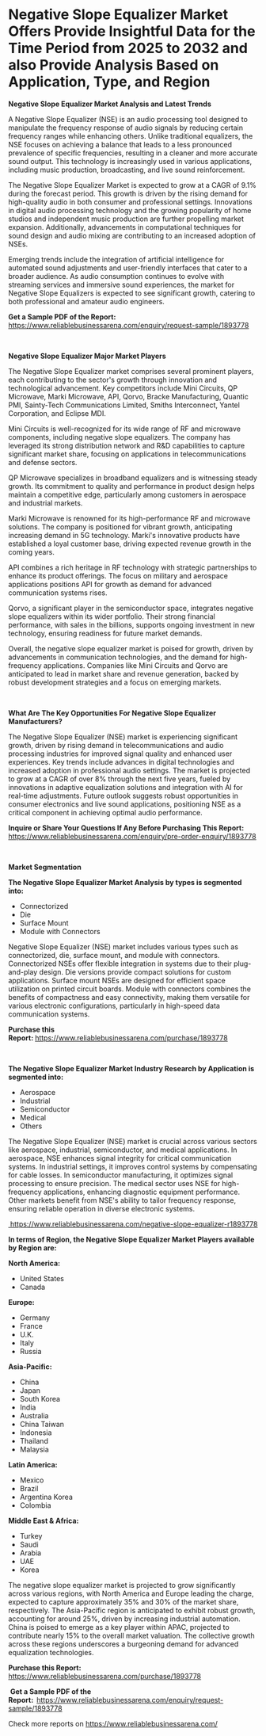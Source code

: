 <p><h1>Negative Slope Equalizer Market Offers Provide Insightful Data for the Time Period from 2025 to 2032 and also Provide Analysis Based on Application, Type, and Region</h1></p><p><strong>Negative Slope Equalizer Market Analysis and Latest Trends</strong></p>
<p><p>A Negative Slope Equalizer (NSE) is an audio processing tool designed to manipulate the frequency response of audio signals by reducing certain frequency ranges while enhancing others. Unlike traditional equalizers, the NSE focuses on achieving a balance that leads to a less pronounced prevalence of specific frequencies, resulting in a cleaner and more accurate sound output. This technology is increasingly used in various applications, including music production, broadcasting, and live sound reinforcement.</p><p>The Negative Slope Equalizer Market is expected to grow at a CAGR of 9.1% during the forecast period. This growth is driven by the rising demand for high-quality audio in both consumer and professional settings. Innovations in digital audio processing technology and the growing popularity of home studios and independent music production are further propelling market expansion. Additionally, advancements in computational techniques for sound design and audio mixing are contributing to an increased adoption of NSEs. </p><p>Emerging trends include the integration of artificial intelligence for automated sound adjustments and user-friendly interfaces that cater to a broader audience. As audio consumption continues to evolve with streaming services and immersive sound experiences, the market for Negative Slope Equalizers is expected to see significant growth, catering to both professional and amateur audio engineers.</p></p>
<p><strong>Get a Sample PDF of the Report:&nbsp;</strong> <a href="https://www.reliablebusinessarena.com/enquiry/request-sample/1893778?utm_campaign=3535&utm_medium=2&utm_source=Github&utm_content=ia&utm_term=07042025&utm_id=negative-slope-equalizer">https://www.reliablebusinessarena.com/enquiry/request-sample/1893778</a></p>
<p>&nbsp;</p>
<p><strong>Negative Slope Equalizer Major Market Players</strong></p>
<p><p>The Negative Slope Equalizer market comprises several prominent players, each contributing to the sector's growth through innovation and technological advancement. Key competitors include Mini Circuits, QP Microwave, Marki Microwave, API, Qorvo, Bracke Manufacturing, Quantic PMI, Sainty-Tech Communications Limited, Smiths Interconnect, Yantel Corporation, and Eclipse MDI.</p><p>Mini Circuits is well-recognized for its wide range of RF and microwave components, including negative slope equalizers. The company has leveraged its strong distribution network and R&D capabilities to capture significant market share, focusing on applications in telecommunications and defense sectors.</p><p>QP Microwave specializes in broadband equalizers and is witnessing steady growth. Its commitment to quality and performance in product design helps maintain a competitive edge, particularly among customers in aerospace and industrial markets.</p><p>Marki Microwave is renowned for its high-performance RF and microwave solutions. The company is positioned for vibrant growth, anticipating increasing demand in 5G technology. Marki's innovative products have established a loyal customer base, driving expected revenue growth in the coming years.</p><p>API combines a rich heritage in RF technology with strategic partnerships to enhance its product offerings. The focus on military and aerospace applications positions API for growth as demand for advanced communication systems rises.</p><p>Qorvo, a significant player in the semiconductor space, integrates negative slope equalizers within its wider portfolio. Their strong financial performance, with sales in the billions, supports ongoing investment in new technology, ensuring readiness for future market demands.</p><p>Overall, the negative slope equalizer market is poised for growth, driven by advancements in communication technologies, and the demand for high-frequency applications. Companies like Mini Circuits and Qorvo are anticipated to lead in market share and revenue generation, backed by robust development strategies and a focus on emerging markets.</p></p>
<p>&nbsp;</p>
<p><strong>What Are The Key Opportunities For Negative Slope Equalizer Manufacturers?</strong></p>
<p><p>The Negative Slope Equalizer (NSE) market is experiencing significant growth, driven by rising demand in telecommunications and audio processing industries for improved signal quality and enhanced user experiences. Key trends include advances in digital technologies and increased adoption in professional audio settings. The market is projected to grow at a CAGR of over 8% through the next five years, fueled by innovations in adaptive equalization solutions and integration with AI for real-time adjustments. Future outlook suggests robust opportunities in consumer electronics and live sound applications, positioning NSE as a critical component in achieving optimal audio performance.</p></p>
<p><strong>Inquire or Share Your Questions If Any Before Purchasing This Report:</strong> <a href="https://www.reliablebusinessarena.com/enquiry/pre-order-enquiry/1893778?utm_campaign=3535&utm_medium=2&utm_source=Github&utm_content=ia&utm_term=07042025&utm_id=negative-slope-equalizer">https://www.reliablebusinessarena.com/enquiry/pre-order-enquiry/1893778</a></p>
<p>&nbsp;</p>
<p><strong>Market Segmentation</strong></p>
<p><strong>The Negative Slope Equalizer Market Analysis by types is segmented into:</strong></p>
<p><ul><li>Connectorized</li><li>Die</li><li>Surface Mount</li><li>Module with Connectors</li></ul></p>
<p><p>Negative Slope Equalizer (NSE) market includes various types such as connectorized, die, surface mount, and module with connectors. Connectorized NSEs offer flexible integration in systems due to their plug-and-play design. Die versions provide compact solutions for custom applications. Surface mount NSEs are designed for efficient space utilization on printed circuit boards. Module with connectors combines the benefits of compactness and easy connectivity, making them versatile for various electronic configurations, particularly in high-speed data communication systems.</p></p>
<p><strong>Purchase this Report:&nbsp;</strong><a href="https://www.reliablebusinessarena.com/purchase/1893778?utm_campaign=3535&utm_medium=2&utm_source=Github&utm_content=ia&utm_term=07042025&utm_id=negative-slope-equalizer">https://www.reliablebusinessarena.com/purchase/1893778</a></p>
<p>&nbsp;</p>
<p><strong>The Negative Slope Equalizer Market Industry Research by Application is segmented into:</strong></p>
<p><ul><li>Aerospace</li><li>Industrial</li><li>Semiconductor</li><li>Medical</li><li>Others</li></ul></p>
<p><p>The Negative Slope Equalizer (NSE) market is crucial across various sectors like aerospace, industrial, semiconductor, and medical applications. In aerospace, NSE enhances signal integrity for critical communication systems. In industrial settings, it improves control systems by compensating for cable losses. In semiconductor manufacturing, it optimizes signal processing to ensure precision. The medical sector uses NSE for high-frequency applications, enhancing diagnostic equipment performance. Other markets benefit from NSE's ability to tailor frequency response, ensuring reliable operation in diverse electronic systems.</p></p>
<p><a href="https://www.reliablebusinessarena.com/negative-slope-equalizer-r1893778?utm_campaign=3535&utm_medium=2&utm_source=Github&utm_content=ia&utm_term=07042025&utm_id=negative-slope-equalizer">&nbsp;https://www.reliablebusinessarena.com/negative-slope-equalizer-r1893778</a></p>
<p><strong>In terms of Region, the Negative Slope Equalizer Market Players available by Region are:</strong></p>
<p>
    <p> <strong> North America: </strong>
        <ul>
            <li>United States</li>
            <li>Canada</li>
        </ul>
        </p> 
    <p> <strong> Europe: </strong>
        <ul>
            <li>Germany</li>
            <li>France</li>
            <li>U.K.</li>
            <li>Italy</li>
            <li>Russia</li>
        </ul>
        </p> 
    <p> <strong> Asia-Pacific: </strong>
        <ul>
            <li>China</li>
            <li>Japan</li>
            <li>South Korea</li>
            <li>India</li>
            <li>Australia</li>
            <li>China Taiwan</li>
            <li>Indonesia</li>
            <li>Thailand</li>
            <li>Malaysia</li>
        </ul>
        </p> 
    <p> <strong> Latin America: </strong>
        <ul>
            <li>Mexico</li>
            <li>Brazil</li>
            <li>Argentina Korea</li>
            <li>Colombia</li>
        </ul>
        </p> 
    <p> <strong> Middle East & Africa: </strong>
        <ul>
            <li>Turkey</li>
            <li>Saudi</li>
            <li>Arabia</li>
            <li>UAE</li>
            <li>Korea</li>
        </ul>
    </p>
    </p>
<p><p>The negative slope equalizer market is projected to grow significantly across various regions, with North America and Europe leading the charge, expected to capture approximately 35% and 30% of the market share, respectively. The Asia-Pacific region is anticipated to exhibit robust growth, accounting for around 25%, driven by increasing industrial automation. China is poised to emerge as a key player within APAC, projected to contribute nearly 15% to the overall market valuation. The collective growth across these regions underscores a burgeoning demand for advanced equalization technologies.</p></p>
<p><strong>Purchase this Report: </strong><a href="https://www.reliablebusinessarena.com/purchase/1893778?utm_campaign=3535&utm_medium=2&utm_source=Github&utm_content=ia&utm_term=07042025&utm_id=negative-slope-equalizer">https://www.reliablebusinessarena.com/purchase/1893778</a></p>
<p>&nbsp;<strong>Get a Sample PDF of the Report:&nbsp;&nbsp;</strong><a href="https://www.reliablebusinessarena.com/enquiry/request-sample/1893778?utm_campaign=3535&utm_medium=2&utm_source=Github&utm_content=ia&utm_term=07042025&utm_id=negative-slope-equalizer">https://www.reliablebusinessarena.com/enquiry/request-sample/1893778</a></p>
<p><strong></strong></p>
<p>Check more reports on <a href="https://www.reliablebusinessarena.com/?utm_campaign=3535&utm_medium=2&utm_source=Github&utm_content=ia&utm_term=07042025&utm_id=negative-slope-equalizer">https://www.reliablebusinessarena.com/</a></p>